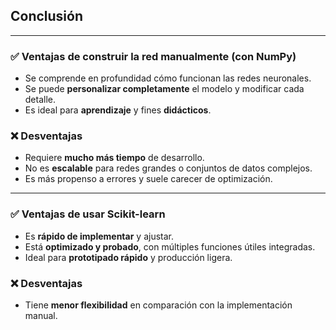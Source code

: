 
## Conclusión
---

### ✅ Ventajas de construir la red manualmente (con NumPy)

- Se comprende en profundidad cómo funcionan las redes neuronales.
- Se puede **personalizar completamente** el modelo y modificar cada detalle.
- Es ideal para **aprendizaje** y fines **didácticos**.

### ❌ Desventajas

- Requiere **mucho más tiempo** de desarrollo.
- No es **escalable** para redes grandes o conjuntos de datos complejos.
- Es más propenso a errores y suele carecer de optimización.

---

### ✅ Ventajas de usar Scikit-learn

- Es **rápido de implementar** y ajustar.
- Está **optimizado y probado**, con múltiples funciones útiles integradas.
- Ideal para **prototipado rápido** y producción ligera.

### ❌ Desventajas

- Tiene **menor flexibilidad** en comparación con la implementación manual.
